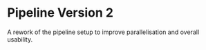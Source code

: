 # Pipeline Version 2

A rework of the pipeline setup to improve parallelisation and overall usability.